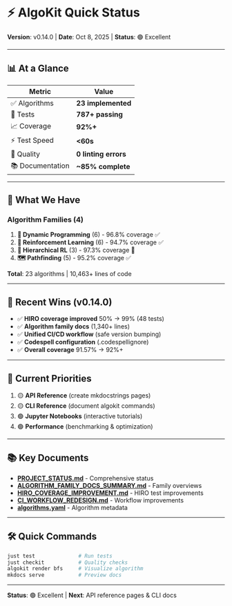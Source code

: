 # ⚡ AlgoKit Quick Status

**Version**: v0.14.0 | **Date**: Oct 8, 2025 | **Status**: 🟢 Excellent

---

## 📊 At a Glance

| Metric | Value |
|--------|-------|
| ✅ Algorithms | **23 implemented** |
| 🧪 Tests | **787+ passing** |
| 📈 Coverage | **92%+** |
| ⚡ Test Speed | **<60s** |
| 🎯 Quality | **0 linting errors** |
| 📚 Documentation | **~85% complete** |

---

## 🎯 What We Have

### Algorithm Families (4)

1. **🧮 Dynamic Programming** (6) - 96.8% coverage ✅
2. **🤖 Reinforcement Learning** (6) - 94.7% coverage ✅
3. **🧠 Hierarchical RL** (3) - 97.3% coverage 🌟
4. **🗺️ Pathfinding** (5) - 95.2% coverage ✅

**Total**: 23 algorithms | 10,463+ lines of code

---

## 🚀 Recent Wins (v0.14.0)

- ✅ **HIRO coverage improved** 50% → 99% (48 tests)
- ✅ **Algorithm family docs** (1,340+ lines)
- ✅ **Unified CI/CD workflow** (safe version bumping)
- ✅ **Codespell configuration** (.codespellignore)
- ✅ **Overall coverage** 91.57% → 92%+

---

## 🎯 Current Priorities

1. 🟡 **API Reference** (create mkdocstrings pages)
2. 🟡 **CLI Reference** (document algokit commands)
3. 🟢 **Jupyter Notebooks** (interactive tutorials)
4. 🟢 **Performance** (benchmarking & optimization)

---

## 📚 Key Documents

- **[PROJECT_STATUS.md](PROJECT_STATUS.md)** - Comprehensive status
- **[ALGORITHM_FAMILY_DOCS_SUMMARY.md](ALGORITHM_FAMILY_DOCS_SUMMARY.md)** - Family overviews
- **[HIRO_COVERAGE_IMPROVEMENT.md](HIRO_COVERAGE_IMPROVEMENT.md)** - HIRO test improvements
- **[CI_WORKFLOW_REDESIGN.md](CI_WORKFLOW_REDESIGN.md)** - Workflow improvements
- **[algorithms.yaml](algorithms.yaml)** - Algorithm metadata

---

## 🛠️ Quick Commands

```bash
just test              # Run tests
just checkit           # Quality checks
algokit render bfs     # Visualize algorithm
mkdocs serve           # Preview docs
```

---

**Status**: 🟢 Excellent | **Next**: API reference pages & CLI docs
